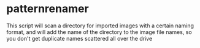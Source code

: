 # patternrenamer
This script will scan a directory for imported images with a certain naming format, 
and will add the name of the directory to the image file names, so you don't get duplicate names scattered all over the drive

